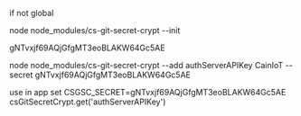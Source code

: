 if not global

node node_modules/cs-git-secret-crypt --init

gNTvxjf69AQjGfgMT3eoBLAKW64Gc5AE

node node_modules/cs-git-secret-crypt --add authServerAPIKey CainIoT --secret gNTvxjf69AQjGfgMT3eoBLAKW64Gc5AE


use in app
set CSGSC_SECRET=gNTvxjf69AQjGfgMT3eoBLAKW64Gc5AE
csGitSecretCrypt.get('authServerAPIKey')